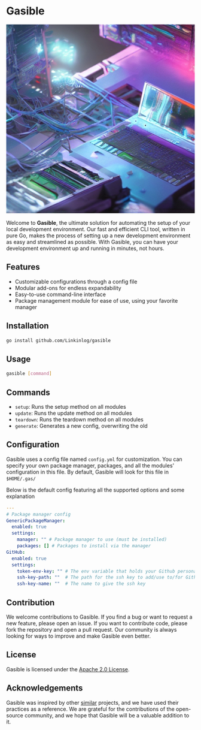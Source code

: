 # Gasible 
![Gasible logo](https://raw.githubusercontent.com/Linkinlog/Gasible/development/.github/logo.jpeg)

Welcome to **Gasible**, the ultimate solution for automating the setup of your local development environment. Our fast and efficient CLI tool, written in pure Go, makes the process of setting up a new development environment as easy and streamlined as possible. With Gasible, you can have your development environment up and running in minutes, not hours.

## Features
- Customizable configurations through a config file
- Modular add-ons for endless expandability
- Easy-to-use command-line interface
- Package management module for ease of use, using your favorite manager

## Installation
```bash
go install github.com/Linkinlog/gasible
```

## Usage
```bash
gasible [command]
```

## Commands

- `setup`: Runs the setup method on all modules
- `update`: Runs the update method on all modules
- `teardown`: Runs the teardown method on all modules
- `generate`: Generates a new config, overwriting the old

## Configuration

Gasible uses a config file named `config.yml` for customization.
You can specify your own package manager, packages, and all the modules' configuration in this file.
By default, Gasible will look for this file in `$HOME/.gas/`

Below is the default config featuring all the supported options and some explanation

```YAML
---
# Package manager config
GenericPackageManager:
  enabled: true
  settings:
    manager: "" # Package manager to use (must be installed)
    packages: [] # Packages to install via the manager
GitHub:
  enabled: true
  settings:
    token-env-key: "" # The env variable that holds your Github personal access token
    ssh-key-path: ""  # The path for the ssh key to add/use to/for Github
    ssh-key-name: ""  # The name to give the ssh key
```

## Contribution
We welcome contributions to Gasible. If you find a bug or want to request a new feature, please open an issue. If you want to contribute code, please fork the repository and open a pull request. Our community is always looking for ways to improve and make Gasible even better.

## License
Gasible is licensed under the [Apache 2.0 License](https://www.apache.org/licenses/LICENSE-2.0).

## Acknowledgements
Gasible was inspired by other [similar](https://github.com/ansible/ansible) projects, and we have used their practices as a reference. We are grateful for the contributions of the open-source community, and we hope that Gasible will be a valuable addition to it.
